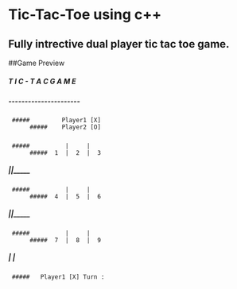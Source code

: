 # Tic-Tac-Toe using c++
## Fully intrective dual player tic tac toe game. 

##Game Preview

#####         T I C - T A C  G A M E
#####         ----------------------
#####
     #####         Player1 [X]
          #####    Player2 [O]
#####
     #####          |     |     
          #####  1  |  2  |  3  
#####          _____|_____|_____
     #####          |     |     
          #####  4  |  5  |  6  
#####          _____|_____|_____
     #####          |     |     
          #####  7  |  8  |  9  
#####               |     |     
#####
     #####   Player1 [X] Turn :
